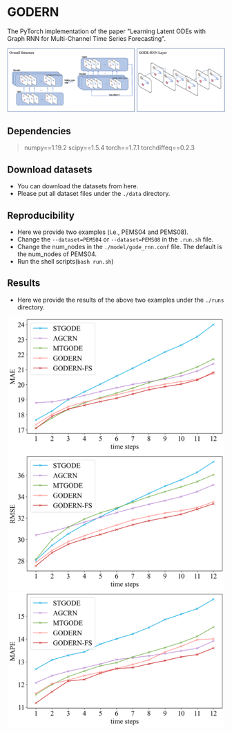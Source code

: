 # GODERN
The PyTorch implementation of the paper "Learning Latent ODEs with Graph RNN for Multi-Channel Time Series Forecasting".


![image](./pics/structure.png)

## Dependencies
> numpy==1.19.2
> scipy==1.5.4
> torch==1.7.1
> torchdiffeq==0.2.3

## Download datasets
* You can download the datasets from here.
* Please put all dataset files under the `./data` directory.

## Reproducibility
* Here we provide two examples (i.e., PEMS04 and PEMS08).
* Change the `--dataset=PEMS04` or `--dataset=PEMS08` in the `.run.sh` file.
* Change the num_nodes in the `./model/gode_rnn.conf` file. The default is the num_nodes of PEMS04.
* Run the shell scripts(`bash run.sh`)

## Results
* Here we provide the results of the above two examples under the `./runs` directory.


<tr>
        <td ><center><img src="./pics/mul_hor_1.png"></center></td>
        <td ><center><img src="./pics/mul_hor_2.png"></center></td>
        <td ><center><img src="./pics/mul_hor_3.png"></center></td>
</tr>

<!-- <figure>
<img src="./pics/mul_hor_1.png" width=200/>
<img src="./pics/mul_hor_2.png" width=200/>
<img src="./pics/mul_hor_3.png" width=200/>
</figure> -->
